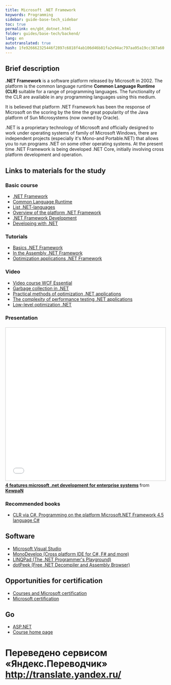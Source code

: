 ```yaml
---
title: Microsoft .NET Framework
keywords: Programming
sidebar: guide-base-tech_sidebar
toc: true
permalink: en/gbt_dotnet.html
folder: guides/base-tech/backend/
lang: en 
autotranslated: true 
hash: 1fe926662325446f2897c6818f4ab106d46b81fa2e94ac797aa95a19cc387a60
---
```


## Brief description

**.NET Framework** is a software platform released by Microsoft in 2002. The platform is the common language runtime **Common Language Runtime (CLR)** suitable for a range of programming languages. The functionality of the CLR are available in any programming languages using this medium.

It is believed that platform .NET Framework has been the response of Microsoft on the scoring by the time the great popularity of the Java platform of Sun Microsystems (now owned by Oracle).

.NET is a proprietary technology of Microsoft and officially designed to work under operating systems of family of Microsoft Windows, there are independent projects (especially it's Mono-and Portable.NET) that allows you to run programs .NET on some other operating systems. At the present time .NET Framework is being developed .NET Core, initially involving cross platform development and operation.

## Links to materials for the study

### Basic course

* [.NET Framework](https://ru.wikipedia.org/wiki/.NET_Framework)
* [Common Language Runtime](https://ru.wikipedia.org/wiki/Common_Language_Runtime)
* [List .NET-languages](https://ru.wikipedia.org/wiki/Список_.NET-языков)
* [Overview of the platform .NET Framework](https://msdn.microsoft.com/ru-ru/library/zw4w595w.aspx?f=255&MSPPError=-2147217396)
* [.NET Framework Development](https://msdn.microsoft.com/ru-ru/library/ff361664.aspx)
* [Developing with .NET](https://msdn.microsoft.com/ru-ru/library/aa139615.aspx)

### Tutorials

* [Basics .NET Framework](https://professorweb.ru/my/csharp/base_net/level1/net_index.php)
* [In the Assembly .NET Framework](https://professorweb.ru/my/csharp/assembly/level1/assembly_index.php)
* [Optimization applications .NET Framework](https://professorweb.ru/my/csharp/optimization/level1/)

### Video

* [Video course WCF Essential](https://www.youtube.com/playlist?list=PLvItDmb0sZw86Ph0CL6H2BfgXu47-rOvk)
* [Garbage collection in .NET](https://www.youtube.com/watch?v=29sxHG3nFx8)
* [Practical methods of optimization .NET applications](https://www.youtube.com/watch?v=fqYaXrwEkl4)
* [The complexity of performance testing .NET applications](https://www.youtube.com/watch?v=PDGKOqyfaTg)
* [Low-level optimization .NET](https://www.youtube.com/watch?v=0h3kfHDfkk4&t=4s)

### Presentation

<div class="thumb-wrap" style="margin-top: 20px; margin-bottom: 20px">
<iframe src="//www.slideshare.net/slideshow/embed_code/key/JyyTWd0yktR9qU" width="854" height="480" frameborder="0" marginwidth="0" marginheight="0" scrolling="no" style="border:1px solid #CCC; border-width:1px; margin-bottom:5px; max-width: 100%;" allowfullscreen> </iframe> <div style="margin-bottom:5px"> <strong> <a href="//www.slideshare.net/KewpaN/4-microsoft-net" title="4 features microsoft .net development for enterprise systems" target="_blank">4 features microsoft .net development for enterprise systems</a> </strong> from <strong><a target="_blank" href="//www.slideshare.net/KewpaN">KewpaN</a></strong> </div>
</div>

### Recommended books

* [CLR via C#. Programming on the platform Microsoft.NET Framework 4.5 language C#](http://www.ozon.ru/context/detail/id/21236101/)

## Software

* [Microsoft Visual Studio](https://www.visualstudio.com/)
* [MonoDevelop (Cross platform IDE for C#, F# and more)](http://www.monodevelop.com/)
* [LINQPad (The .NET Programmer's Playground)](https://www.linqpad.net/)
* [dotPeek (Free .NET Decompiler and Assembly Browser)](https://www.jetbrains.com/decompiler/)

## Opportunities for certification

* [Courses and Microsoft certification](http://www.specialist.ru/vendor/microsoft)
* [Microsoft certification](https://habrahabr.ru/post/249331/)

## Go

* [ASP.NET](gbt_aspnet.html)
* [Course home page](gbt_landing-page.html)



 # Переведено сервисом «Яндекс.Переводчик» http://translate.yandex.ru/